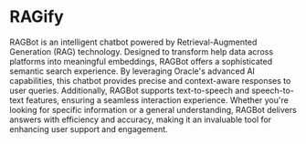 # RAGify
RAGBot is an intelligent chatbot powered by Retrieval-Augmented Generation (RAG) technology. Designed to transform help data across platforms into meaningful embeddings, RAGBot offers a sophisticated semantic search experience. By leveraging Oracle's advanced AI capabilities, this chatbot provides precise and context-aware responses to user queries. Additionally, RAGBot supports text-to-speech and speech-to-text features, ensuring a seamless interaction experience. Whether you're looking for specific information or a general understanding, RAGBot delivers answers with efficiency and accuracy, making it an invaluable tool for enhancing user support and engagement.
